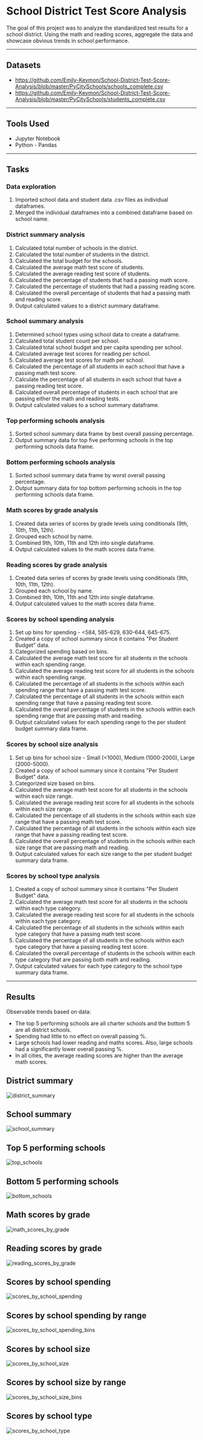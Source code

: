 # School District Test Score Analysis
The goal of this project was to analyze the standardized test results for a school district.  Using the math and reading scores, aggregate the data and showcase obvious trends in school performance.

---
## Datasets
* https://github.com/Emily-Keymon/School-District-Test-Score-Analysis/blob/master/PyCitySchools/schools_complete.csv
* https://github.com/Emily-Keymon/School-District-Test-Score-Analysis/blob/master/PyCitySchools/students_complete.csv

---
## Tools Used
* Jupyter Notebook
* Python - Pandas

---
## Tasks
### Data exploration
1.  Imported school data and student data .csv files as individual dataframes.
2.  Merged the individual dataframes into a combined dataframe based on school name.

### District summary analysis
1.  Calculated total number of schools in the district.
2.  Calculated the total number of students in the district.
3.  Calculated the total budget for the schools.
4.  Calculated the average math test score of students.
5.  Calculated the average reading test score of students.
6.  Calculated the percentage of students that had a passing math score.
7.  Calculated the percentage of students that had a passing reading score.
8.  Calculated the overall percentage of students that had a passing math and reading score.
9.  Output calculated values to a district summary dataframe.

### School summary analysis
1.  Determined school types using school data to create a dataframe.
2.  Calculated total student count per school.
3.  Calculated total school budget and per capita spending per school.
4.  Calculated average test scores for reading per school.
5.  Calculated average test scores for math per school.
6.  Calculated the percentage of all students in each school that have a passing math test score.
7.  Calculate the percentage of all students in each school that have a passing reading test score.
8.  Calculated overall percentage of students in each school that are passing either the math and reading tests.
9.  Output calculated values to a school summary dataframe.

### Top performing schools analysis
1.  Sorted school summary data frame by best overall passing percentage.
2.  Output summary data for top five performing schools in the top performing schools data frame.

### Bottom performing schools analysis
1.  Sorted school summary data frame by worst overall passing percentage.
2.  Output summary data for top bottom performing schools in the top performing schools data frame.  

### Math scores by grade analysis
1.  Created data series of scores by grade levels using conditionals (9th, 10th, 11th, 12th).
2.  Grouped each school by name.
3.  Combined 9th, 10th, 11th and 12th into single dataframe.
4.  Output calculated values to the math scores data frame.

### Reading scores by grade analysis
1.  Created data series of scores by grade levels using conditionals (9th, 10th, 11th, 12th).
2.  Grouped each school by name.
3.  Combined 9th, 10th, 11th and 12th into single dataframe.
4.  Output calculated values to the math scores data frame.

### Scores by school spending analysis
1.  Set up bins for spending - <584, 585-629, 630-644, 645-675.
2.  Created a copy of school summary since it contains "Per Student Budget" data.
3.  Categorized spending based on bins.
4.  Calculated the average math test score for all students in the schools within each spending range.
5.  Calculated the average reading test score for all students in the schools within each spending range.
6.  Calculated the percentage of all students in the schools within each spending range that have a passing math test score.
7.  Calculated the percentage of all students in the schools within each spending range that have a passing reading test score.
8.  Calculated the overall percentage of students in the schools within each spending range that are passing math and reading.
9.  Output calculated values for each spending range to the per student budget summary data frame.

### Scores by school size analysis
1.  Set up bins for school size - Small (<1000), Medium (1000-2000), Large (2000-5000).
2.  Created a copy of school summary since it contains "Per Student Budget" data.
3.  Categorized size based on bins.
4.  Calculated the average math test score for all students in the schools within each size range.
5.  Calculated the average reading test score for all students in the schools within each size range.
6.  Calculated the percentage of all students in the schools within each size range that have a passing math test score.
7.  Calculated the percentage of all students in the schools within each size range that have a passing reading test score.
8.  Calculated the overall percentage of students in the schools within each size range that are passing math and reading.
9.  Output calculated values for each size range to the per student budget summary data frame.

### Scores by school type analysis
1.  Created a copy of school summary since it contains "Per Student Budget" data.
2.  Calculated the average math test score for all students in the schools within each type category.
3.  Calculated the average reading test score for all students in the schools within each type category.
4.  Calculated the percentage of all students in the schools within each type category that have a passing math test score.
5.  Calculated the percentage of all students in the schools within each type category that have a passing reading test score.
6.  Calculated the overall percentage of students in the schools within each type category that are passing both math and reading.
7.  Output calculated values for each type category to the school type summary data frame. 

---
## Results
Observable trends based on data:
* The top 5 performing schools are all charter schools and the bottom 5 are all district schools.
* Spending had little to no effect on overall passing %.
* Large schools had lower reading and maths scores. Also, large schools had a significantly lower overall passing %.
* In all cities, the average reading scores are higher than the average math scores.

## District summary
![district_summary](https://user-images.githubusercontent.com/64673015/102021750-a8dd9b80-3d47-11eb-907d-706cd77f3810.PNG)

## School summary
![school_summary](https://user-images.githubusercontent.com/64673015/102021756-ba26a800-3d47-11eb-84a2-9dbb49aad013.PNG)

## Top 5 performing schools
![top_schools](https://user-images.githubusercontent.com/64673015/102021795-1be71200-3d48-11eb-9754-5f4c55663eb3.PNG)

## Bottom 5 performing schools
![bottom_schools](https://user-images.githubusercontent.com/64673015/102021809-31f4d280-3d48-11eb-84cb-235e9226c1b9.PNG)

## Math scores by grade
![math_scores_by_grade](https://user-images.githubusercontent.com/64673015/102021821-45a03900-3d48-11eb-8e68-5d2be3914ef8.PNG)

## Reading scores by grade
![reading_scores_by_grade](https://user-images.githubusercontent.com/64673015/102021833-551f8200-3d48-11eb-91df-5a4aecb2c5ee.PNG)

## Scores by school spending
![scores_by_school_spending](https://user-images.githubusercontent.com/64673015/102021850-69637f00-3d48-11eb-9006-978b4b289e01.PNG)

## Scores by school spending by range
![scores_by_school_spending_bins](https://user-images.githubusercontent.com/64673015/102021871-87c97a80-3d48-11eb-8537-5b12b5edcee4.PNG)

## Scores by school size
![scores_by_school_size](https://user-images.githubusercontent.com/64673015/102021878-9adc4a80-3d48-11eb-9537-f3e5ce5992d0.PNG)

## Scores by school size by range
![scores_by_school_size_bins](https://user-images.githubusercontent.com/64673015/102021885-af204780-3d48-11eb-9b07-0e3d93696516.PNG)

## Scores by school type
![scores_by_school_type](https://user-images.githubusercontent.com/64673015/102021899-cf500680-3d48-11eb-9f35-960603f32c34.PNG)


















